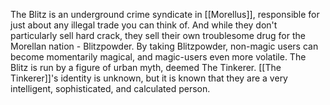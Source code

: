 The Blitz is an underground crime syndicate in [[Morellus]], responsible for just about any illegal trade you can think of. And while they don't particularly sell hard crack, they sell their own troublesome drug for the Morellan nation - Blitzpowder. By taking Blitzpowder, non-magic users can become momentarily magical, and magic-users even more volatile. The Blitz is run by a figure of urban myth, deemed The Tinkerer. [[The Tinkerer]]'s identity is unknown, but it is known that they are a very intelligent, sophisticated, and calculated person.